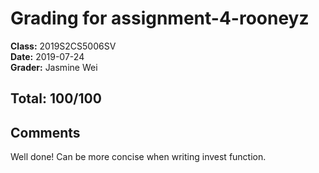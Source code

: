 # Grading for assignment-4-rooneyz
**Class:** 2019S2CS5006SV<br>
**Date:** 2019-07-24<br>
**Grader:** Jasmine Wei

## Total: 100/100
## Comments

Well done! Can be more concise when writing invest function. 
